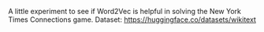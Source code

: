 A little experiment to see if Word2Vec is helpful in solving the New York Times Connections game. Dataset: https://huggingface.co/datasets/wikitext
